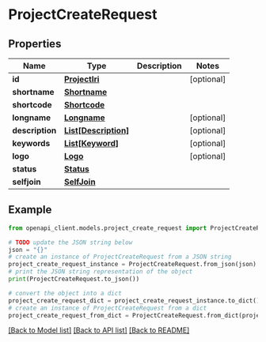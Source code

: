 # ProjectCreateRequest


## Properties

Name | Type | Description | Notes
------------ | ------------- | ------------- | -------------
**id** | [**ProjectIri**](ProjectIri.md) |  | [optional] 
**shortname** | [**Shortname**](Shortname.md) |  | 
**shortcode** | [**Shortcode**](Shortcode.md) |  | 
**longname** | [**Longname**](Longname.md) |  | [optional] 
**description** | [**List[Description]**](Description.md) |  | [optional] 
**keywords** | [**List[Keyword]**](Keyword.md) |  | [optional] 
**logo** | [**Logo**](Logo.md) |  | [optional] 
**status** | [**Status**](Status.md) |  | 
**selfjoin** | [**SelfJoin**](SelfJoin.md) |  | 

## Example

```python
from openapi_client.models.project_create_request import ProjectCreateRequest

# TODO update the JSON string below
json = "{}"
# create an instance of ProjectCreateRequest from a JSON string
project_create_request_instance = ProjectCreateRequest.from_json(json)
# print the JSON string representation of the object
print(ProjectCreateRequest.to_json())

# convert the object into a dict
project_create_request_dict = project_create_request_instance.to_dict()
# create an instance of ProjectCreateRequest from a dict
project_create_request_from_dict = ProjectCreateRequest.from_dict(project_create_request_dict)
```
[[Back to Model list]](../README.md#documentation-for-models) [[Back to API list]](../README.md#documentation-for-api-endpoints) [[Back to README]](../README.md)


